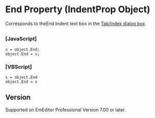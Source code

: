 # End Property (IndentProp Object)

Corresponds to theEnd
Indent text box in the
[Tab/Index dialog box](../../dlg/properties/general/indent/index).

## 

### \[JavaScript\]

```
s = object.End;
object.End = s;
```

### \[VBScript\]

```
s = object.End
object.End = s
```

## Version

Supported on EmEditor Professional Version 7.00 or later.
